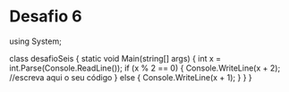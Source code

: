 # Desafio 6

using System;

class desafioSeis
{
    static void Main(string[] args)
    {
        int x = int.Parse(Console.ReadLine());
        if (x % 2 == 0)
        {
            Console.WriteLine(x + 2);      //escreva aqui o seu código
        }
        else
        {
            Console.WriteLine(x + 1);
        }
    }
}